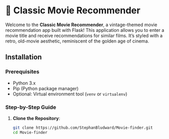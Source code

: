 # 🎥 Classic Movie Recommender

Welcome to the **Classic Movie Recommender**, a vintage-themed movie recommendation app built with Flask! This application allows you to enter a movie title and receive recommendations for similar films. It’s styled with a retro, old-movie aesthetic, reminiscent of the golden age of cinema.


## Installation

### Prerequisites
- Python 3.x
- Pip (Python package manager)
- Optional: Virtual environment tool (`venv` or `virtualenv`)

### Step-by-Step Guide
1. **Clone the Repository**:
   ```bash
   git clone https://github.com/StephanBludward/Movie-finder.git
   cd Movie-finder
